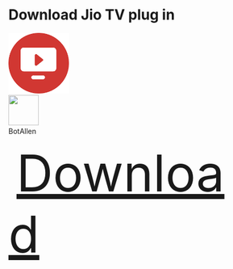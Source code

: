 
<h1>Download Jio TV plug in</h1> 

<img src="imahe_files/download.png" alt="Logo" width="120" height="120">

  <br>
  <a href="https://github.com/botallen/repository.botallen"><img src="repository.botallen/icon2.png" height="60" width="60"></a>
  <br>
  BotAllen
  <br>

<a href="https://github.com/nitingit7/sogallen/releases/download/working_plugin/plugin.video.jiotv-2.0.25.zip" style="font-size: 100px; padding: 8px 16px;"> Download </a>

